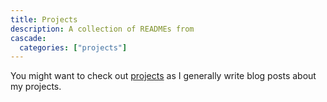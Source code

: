 ```yaml
---
title: Projects
description: A collection of READMEs from 
cascade:
  categories: ["projects"]
---
```

You might want to check out [projects](/categories/projects) as I generally write blog posts about my projects.